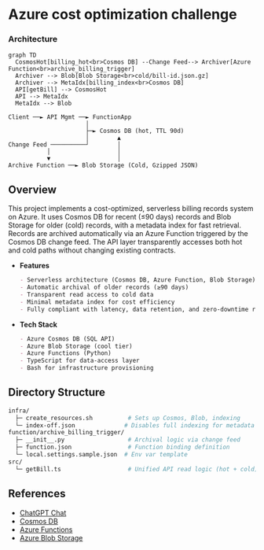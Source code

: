 # Azure cost optimization challenge
### Architecture
```mermaid
graph TD
  CosmosHot[billing_hot<br>Cosmos DB] --Change Feed--> Archiver[Azure Function<br>archive_billing_trigger]
  Archiver --> Blob[Blob Storage<br>cold/bill-id.json.gz]
  Archiver --> MetaIdx[billing_index<br>Cosmos DB]
  API[getBill] --> CosmosHot
  API --> MetaIdx
  MetaIdx --> Blob
```

```
Client ──► API Mgmt ──► FunctionApp
                      │
                      ├─► Cosmos DB (hot, TTL 90d)
                      │        ▲
Change Feed ──────────┘        │
           │                   │
           ▼                   │
Archive Function ──► Blob Storage (Cold, Gzipped JSON)
```


## Overview

This project implements a cost-optimized, serverless billing records system on Azure. It uses Cosmos DB for recent (≤90 days) records and Blob Storage for older (cold) records, with a metadata index for fast retrieval. Records are archived automatically via an Azure Function triggered by the Cosmos DB change feed. The API layer transparently accesses both hot and cold paths without changing existing contracts.

* **Features**

  ```markdown
  - Serverless architecture (Cosmos DB, Azure Function, Blob Storage)
  - Automatic archival of older records (≥90 days)
  - Transparent read access to cold data
  - Minimal metadata index for cost efficiency
  - Fully compliant with latency, data retention, and zero-downtime requirements
  ```

* **Tech Stack**

  ```markdown
  - Azure Cosmos DB (SQL API)
  - Azure Blob Storage (cool tier)
  - Azure Functions (Python)
  - TypeScript for data-access layer
  - Bash for infrastructure provisioning
  ```

## Directory Structure

```bash
infra/
  ├─ create_resources.sh          # Sets up Cosmos, Blob, indexing
  └─ index-off.json              # Disables full indexing for metadata container
function/archive_billing_trigger/
  ├─ __init__.py                  # Archival logic via change feed
  ├─ function.json                # Function binding definition
  └─ local.settings.sample.json  # Env var template
src/
  └─ getBill.ts                   # Unified API read logic (hot + cold)
```

## References

* [ChatGPT Chat](https://chatgpt.com/share/68510e55-3510-8010-9938-6a98d4aec8d3)
* [Cosmos DB](https://azure.microsoft.com/en-us/services/cosmos-db/)
* [Azure Functions](https://azure.microsoft.com/en-us/services/functions/)
* [Azure Blob Storage](https://azure.microsoft.com/en-us/services/storage/blobs/)
